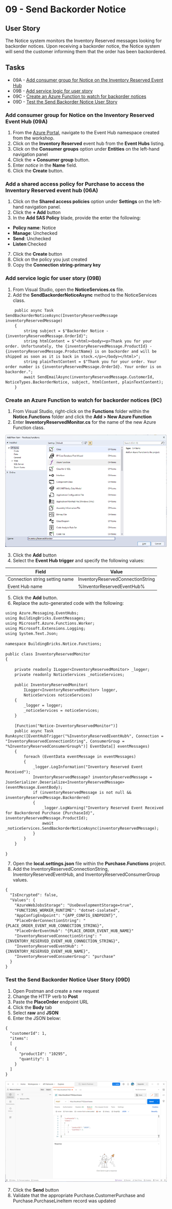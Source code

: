# 09 - Send Backorder Notice

## User Story
The Notice system monitors the Inventory Reserved messages looking for backorder notices. Upon receiving a backorder notice, the Notice system will send the customer informing them that the order has been backordered.

## Tasks
- 09A - [Add consumer group for Notice on the Inventory Reserved Event Hub](#add-consumer-group-for-nootice-on-the-inventory-reserved-event-hub-09a)
- 09B - [Add service logic for user story](#add-service-logic-for-user-story-09b)
- 09C - [Create an Azure Function to watch for backorder notices](#create-an-azure-function-to-watch-for-backorder-notices-09c)
- 09D - [Test the Send Backorder Notice User Story](#test-the-send-backorder-notice-user-story-09d)

### Add consumer group for Notice on the Inventory Reserved Event Hub (09A)
1. From the [Azure Portal](https://azure.portal.com), navigate to the Event Hub namespace created from the workshop.
1. Click on the **Inventory Reserved** event hub from the **Event Hubs** listing.
1. Click on the **Consumer groups** option under **Entities** on the left-hand navigation panel
1. Click the **+ Consumer group** button.
1. Enter *notice* in the **Name** field.
1. Click the **Create** button.

### Add a shared access policy for Purchase to access the Inventory Reserved event hub (06A)
1. Click on the **Shared access policies** option under **Settings** on the left-hand navigation panel.
1. Click the **+ Add** button
1. In the **Add SAS Policy** blade, provide the enter the following:

- **Policy name**: Notice
- **Manage**: Unchecked
- **Send**: Unchecked
- **Listen**:Checked

7. Click the **Create** button
1. Click on the policy you just created
1. Copy the **Connection string-primary key**

### Add service logic for user story (09B)
1. From Visual Studio, open the **NoticeServices.cs** file.
1. Add the **SendBackorderNoticeAsync** method to the NoticeServices class.

~~~
	public async Task SendBackorderNoticeAsync(InventoryReservedMessage inventoryReservedMessage)
	{
		string subject = $"Backorder Notice - {inventoryReservedMessage.OrderId}";
		string htmlContent = $"<html><body><p>Thank you for your order. Unfortunately, the {inventoryReservedMessage.ProductId} - {inventoryReservedMessage.ProductName} is on backorder and will be shipped as soon as it is back in stock.</p></body></html>";
		string plainTextContent = $"Thank you for your order. Your order number is {inventoryReservedMessage.OrderId}. Your order is on backorder.";
		await SendEmailAsync(inventoryReservedMessage.CustomerId, NoticeTypes.BackorderNotice, subject, htmlContent, plainTextContent);
	}
~~~

### Create an Azure Function to watch for backorder notices (9C)
1. From Visual Studio, right-click on the **Functions** folder within the **Notice.Functions** folder and click the **Add > New Azure Function**
1. Enter **InventoryReservedMonitor.cs** for the name of the new Azure Function class.

![Screenshot of the Add New Function dialog](images/07-UpdatePurchaseStatusOnInventoryReserve/add-new-item.png)

3. Click the **Add** button
1. Select the **Event Hub trigger** and specify the following values:

| Field                          | Value                             |
|--------------------------------|-----------------------------------|
| Connection string setting name | InventoryReservedConnectionString |
| Event Hub name                 | %InventorReservedEventHub%        |

5. Click the **Add** button.
1. Replace the auto-generated code with the following:

~~~
using Azure.Messaging.EventHubs;
using BuildingBricks.EventMessages;
using Microsoft.Azure.Functions.Worker;
using Microsoft.Extensions.Logging;
using System.Text.Json;

namespace BuildingBricks.Notice.Functions;

public class InventoryReservedMonitor
{

	private readonly ILogger<InventoryReservedMonitor> _logger;
	private readonly NoticeServices _noticeServices;

	public InventoryReservedMonitor(
		ILogger<InventoryReservedMonitor> logger,
		NoticeServices noticeServices)
	{
		_logger = logger;
		_noticeServices = noticeServices;
	}

	[Function("Notice-InventoryReservedMonitor")]
	public async Task RunAsync([EventHubTrigger("%InventoryReservedEventHub%", Connection = "InventoryReservedConnectionString", ConsumerGroup = "%InventoryReservedConsumerGroup%")] EventData[] eventMessages)
	{
		foreach (EventData eventMessage in eventMessages)
		{
			_logger.LogInformation("Inventory Reserved Event Received");
			InventoryReservedMessage? inventoryReservedMessage = JsonSerializer.Deserialize<InventoryReservedMessage>(eventMessage.EventBody);
			if (inventoryReservedMessage is not null && inventoryReservedMessage.Backordered)
			{
				_logger.LogWarning("Inventory Reserved Event Received for Backordered Purchase {PurchaseId}", inventoryReservedMessage.ProductId);
				await _noticeServices.SendBackorderNoticeAsync(inventoryReservedMessage);
			}
		}
	}

}
~~~

7. Open the **local.settings.json** file within the **Purchase.Functions** project.
1. Add the InventoryReservedConnectionString, InventoryReservedEventHub, and InventoryReservedConsumerGroup values.

~~~
{
  "IsEncrypted": false,
  "Values": {
    "AzureWebJobsStorage": "UseDevelopmentStorage=true",
    "FUNCTIONS_WORKER_RUNTIME": "dotnet-isolated",
    "AppConfigEndpoint": "{APP_CONFIG_ENDPOINT}",
    "PlaceOrderConnectionString": "{PLACE_ORDER_EVENT_HUB_CONNECTION_STRING}",
    "PlaceOrderEventHub": "{PLACE_ORDER_EVENT_HUB_NAME}"
    "InventoryReservedConnectionString": "{INVENTORY_RESERVED_EVENT_HUB_CONNECTION_STRING}",
    "InventoryReservedEventHub": "{INVENTORY_RESERVED_EVENT_HUB_NAME}",
    "InventoryReservedConsumerGroup": "purchase"
  }
}
~~~

### Test the Send Backorder Notice User Story (09D)
1. Open Postman and create a new request
1. Change the HTTP verb to **Post**
1. Paste the **PlaceOrder** endpoint URL
1. Click the **Body** tab
1. Select **raw** and **JSON**
1. Enter the JSON below:

~~~
{
  "customerId": 1,
  "items":
  [
    {
      "productId": "10295",
      "quantity": 1
    }
  ]
}
~~~

![Screenshot of Postman](images/04-PlaceOrder/04H-PostmanSetup.png)

7. Click the **Send** button
8. Validate that the appropriate Purchase.CustomerPurchase and Purchase.PurchaseLineItem record was updated